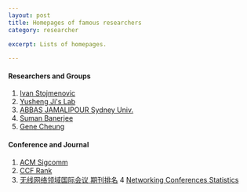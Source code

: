 ```yaml
---
layout: post
title: Homepages of famous researchers
category: researcher

excerpt: Lists of homepages. 

---
```

#### Researchers and Groups
1. [Ivan Stojmenovic][R1]
2. [Yusheng Ji's Lab][R2]
3. [ABBAS JAMALIPOUR Sydney Univ.][R3]
4. [Suman Banerjee][R4]
5. [Gene Cheung][R5]

#### Conference and Journal
1. [ACM Sigcomm][C1]
2. [CCF Rank][C2]
3. [无线网络领域国际会议 期刊排名][C3]
4  [Networking Conferences Statistics][C4]


[R1]: http://www.site.uottawa.ca/~ivan/
[R2]: http://klab.nii.ac.jp/
[R3]: http://www.ee.usyd.edu.au/people/abbas.jamalipour/index.html
[R4]: http://www.ee.usyd.edu.au/people/abbas.jamalipour/index.html
[R5]: http://research.nii.ac.jp/~cheung/



[C1]: http://www.sigcomm.org/
[C2]: http://www.ccf.org.cn/sites/ccf/biaodan.jsp?contentId=2567814757416
[C3]: http://blog.sciencenet.cn/home.php?mod=space&uid=44406&do=blog&id=430381
[C4]: http://www.cs.ucsb.edu/~almeroth/conf/stats/